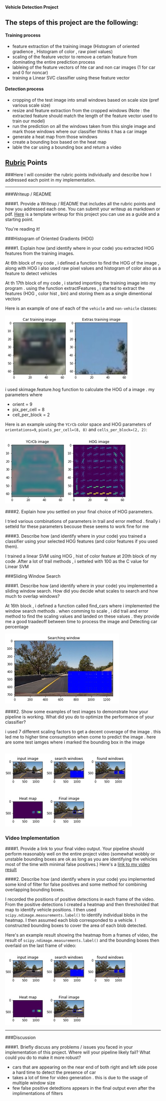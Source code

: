 
**Vehicle Detection Project**

## The steps of this project are the following:

#### Training process

* feature extraction of the training image (Histogram of oriented gradience , Histogram of color , raw pixel values)
* scaling of the feature vector to remove a certain feature from dominating the entire prediction process 
* lableing of the feature vectors of hte car and non car images (1 for car and 0 for noncar)
* training a Linear SVC classifier using these feature vector

#### Detection process

* cropping of the test image into small windows based on scale size (pref various scale size)
* resize and feature extraction from the cropped windows (Note : the extracted feature should match the length of the feature vector used to train our model)
* run the prediction on all the windows taken from this single image and mark those windows where our classifier thinks it has a car image
* generate a heat map from those windows 
* create a bounding box based on the heat map 
* lable the car using a bounding box and return a video 

[//]: # (Image References)
[image1]: ./img/car_notcar.jpg
[image2]: ./img/hog.jpg
[image4]: ./img/pipeline.jpg
[image3]: ./img/searching_window.jpg


## [Rubric](https://review.udacity.com/#!/rubrics/513/view) Points
###Here I will consider the rubric points individually and describe how I addressed each point in my implementation.  

---
###Writeup / README

####1. Provide a Writeup / README that includes all the rubric points and how you addressed each one.  You can submit your writeup as markdown or pdf.  [Here](https://github.com/udacity/CarND-Vehicle-Detection/blob/master/writeup_template.md) is a template writeup for this project you can use as a guide and a starting point.  

You're reading it!

###Histogram of Oriented Gradients (HOG)

####1. Explain how (and identify where in your code) you extracted HOG features from the training images.

At 6th block of my code , i defined a function to find the HOG of the image , along with HOG i also used raw pixel values and histogram of color also as a feature to detect vehicles 

At th 17th block of my code , i started importing the training image into my program . using the function extractFeatures , i started to extract the features (HOG , color hist , bin) and storing them as a single dimentional vectors


Here is an example of one of each of the `vehicle` and `non-vehicle` classes:

![alt text][image1]

i used skimage.feature.hog function to calculate the HOG of a image . my parameters where 

* orient = 9
* pix_per_cell = 8
* cell_per_block = 2

Here is an example using the `YCrCb` color space and HOG parameters of `orientations=9`, `pixels_per_cell=(8, 8)` and `cells_per_block=(2, 2)`:


![alt text][image2]

####2. Explain how you settled on your final choice of HOG parameters.

I tried various combinations of parameters in trail and error method . finally i setteld for these parameters becouse these seems to work fine for me

####3. Describe how (and identify where in your code) you trained a classifier using your selected HOG features (and color features if you used them).

I trained a linear SVM using HOG , hist of color feature  at 20th block of my code .After a lot of trail methods , i setteled with 100 as the C value for Linear SVM 


###Sliding Window Search

####1. Describe how (and identify where in your code) you implemented a sliding window search.  How did you decide what scales to search and how much to overlap windows?

At 16th block , i defined a function called find_cars where i implemented the window search methods . when comming to scale , i did trail and error method to find the scaling values and landed on these values . they provide me a good traadeoff between time to process the image and Detecting car percentage 

![alt text][image3]

####2. Show some examples of test images to demonstrate how your pipeline is working.  What did you do to optimize the performance of your classifier?

i used 7 different scaling factors to get a decent coverage of the image . this led me to higher time consumption when come to predict the image . here are some test iamges where i marked the bounding box in the image

![alt text][image4]
---

### Video Implementation

####1. Provide a link to your final video output.  Your pipeline should perform reasonably well on the entire project video (somewhat wobbly or unstable bounding boxes are ok as long as you are identifying the vehicles most of the time with minimal false positives.)
Here's a [link to my video result](./project_video.mp4)


####2. Describe how (and identify where in your code) you implemented some kind of filter for false positives and some method for combining overlapping bounding boxes.

I recorded the positions of positive detections in each frame of the video.  From the positive detections I created a heatmap and then thresholded that map to identify vehicle positions.  I then used `scipy.ndimage.measurements.label()` to identify individual blobs in the heatmap.  I then assumed each blob corresponded to a vehicle.  I constructed bounding boxes to cover the area of each blob detected.  

Here's an example result showing the heatmap from a frames of video, the result of `scipy.ndimage.measurements.label()` and the bounding boxes then overlaid on the last frame of video:


![alt text][image4]


---

###Discussion

####1. Briefly discuss any problems / issues you faced in your implementation of this project.  Where will your pipeline likely fail?  What could you do to make it more robust?

* cars that are appearing on the near end of both right and left side pose a hard time to detect the presence of car
* takes a lot of time for video generation . this is due to the usage of multiple window size
* few false positive detedtions appears in the final output even after the implimentations of filters

